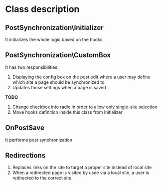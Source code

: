 # Class description

## PostSynchronization\Initializer

It initializes the whole logic based on the hooks.

## PostSynchronization\CustomBox

It has two responsibilities:

1. Displaying the config box on the post edit where a user may define which site a page should be synchronized to
2. Updates those settings when a page is saved

**TODO**
1. Change checkbox into radio in order to allow only single-site selection
2. Move hooks definition inside this class from Initializer

## OnPostSave

It performs post synchronization

## Redirections

1. Replaces links on the site to target a proper site instead of local site
2. When a redirected page is visited by usee via a local site, a user is redirected to the correct site.

